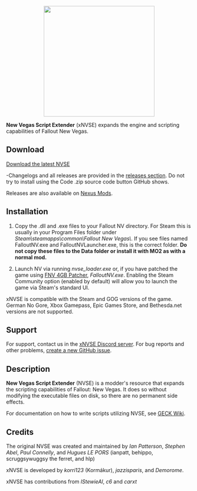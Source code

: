 
<p align="center">
  <a href="https://github.com/xNVSE/NVSE/releases">
    <img height="300px" src="https://i.imgur.com/A17LUFv.png">
  </a>
</p>

**New Vegas Script Extender** (xNVSE) expands the engine and scripting capabilities of Fallout New Vegas.

## Download

[Download the latest NVSE](https://github.com/xNVSE/NVSE/releases)

-Changelogs and all releases are provided in the [releases section](https://github.com/xNVSE/NVSE/releases). Do not try to install using the Code .zip source code button GitHub shows.

Releases are also available on [Nexus Mods](https://www.nexusmods.com/newvegas/mods/67883).

## Installation

1. Copy the .dll and .exe files to your Fallout NV directory. For Steam this is usually in your Program Files folder under *Steam\\steamapps\\common\\Fallout New Vegas\\*. If you see files named FalloutNV.exe and FalloutNVLauncher.exe, this is the correct folder. **Do not copy these files to the Data folder or install it with MO2 as with a normal mod.**

2. Launch NV via running *nvse_loader.exe* or, if you have patched the game using [FNV 4GB Patcher](https://www.nexusmods.com/newvegas/mods/62552/), *FalloutNV.exe*. Enabling the Steam Community option (enabled by default) will allow you to launch the game via Steam's standard UI.

xNVSE is compatible with the Steam and GOG versions of the game. German No Gore, Xbox Gamepass, Epic Games Store, and Bethesda.net versions are not supported.

## Support

For support, contact us in the [xNVSE Discord server](https://discord.gg/EebN93s). For bug reports and other problems, [create a new GitHub issue](https://github.com/NVSEx/NVSE/issues).

## Description

**New Vegas Script Extender** (NVSE) is a modder's resource that expands the scripting capabilities of Fallout: New Vegas. It does so without modifying the executable files on disk, so there are no permanent side effects.


For documentation on how to write scripts utilizing NVSE, see [GECK Wiki](https://geckwiki.com/index.php?title=Main_Page).

## Credits

The original NVSE was created and maintained by *Ian Patterson*,
*Stephen Abel*, *Paul Connelly*, and *Hugues LE PORS*
(ianpatt, behippo, scruggsywuggsy the ferret, and hlp)

xNVSE is developed by *korri123* (Kormákur), *jazzisparis*, and *Demorome*.

xNVSE has contributions from *lStewieAl*, *c6* and *carxt*
